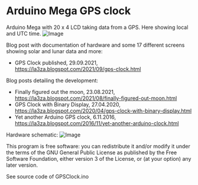 # Arduino Mega GPS clock

Arduino Mega with 20 x 4 LCD taking data from a GPS. Here showing local and UTC time. ![Image](https://1.bp.blogspot.com/-q5jTOZavFj0/YVOEDw-q6PI/AAAAAAAAMHc/-ox9Ai4zouUaZMNwj6tVyzogB-QYDQu2ACLcBGAsYHQ/s2048/GPSClock-00-EU.jpg)

Blog post with documentation of hardware and some 17 different screens showing solar and lunar data and more: 
* GPS Clock published, 29.09.2021, https://la3za.blogspot.com/2021/09/gps-clock.html

Blog posts detailing the development:
* Finally figured out the moon,  23.08.2021, https://la3za.blogspot.com/2021/08/finally-figured-out-moon.html
* GPS Clock with Binary Display, 27.04.2020, https://la3za.blogspot.com/2020/04/gps-clock-with-binary-display.html
* Yet another Arduino GPS clock,  6.11.2016, https://la3za.blogspot.com/2016/11/yet-another-arduino-clock.html

Hardware schematic: ![Image](https://1.bp.blogspot.com/-54JcLxapwBY/YV4Qk6-JCDI/AAAAAAAAMLM/XcpV2mENt_QEhN9Yw1UA-HAWKpKjjZ9xgCLcBGAsYHQ/s920/2021-10-06-GPSClock.png)

This program is free software: you can redistribute it and/or modify it under the terms of the GNU General Public License as published by the Free Software Foundation, either version 3 of the License, or (at your option) any later version. 
    
See source code of GPSClock.ino
